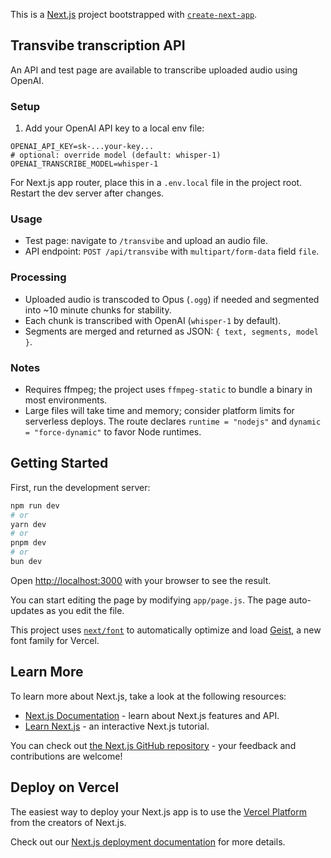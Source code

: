 This is a [Next.js](https://nextjs.org) project bootstrapped with [`create-next-app`](https://github.com/vercel/next.js/tree/canary/packages/create-next-app).

## Transvibe transcription API

An API and test page are available to transcribe uploaded audio using OpenAI.

### Setup

1. Add your OpenAI API key to a local env file:

```
OPENAI_API_KEY=sk-...your-key...
# optional: override model (default: whisper-1)
OPENAI_TRANSCRIBE_MODEL=whisper-1
```

For Next.js app router, place this in a `.env.local` file in the project root. Restart the dev server after changes.

### Usage

- Test page: navigate to `/transvibe` and upload an audio file.
- API endpoint: `POST /api/transvibe` with `multipart/form-data` field `file`.

### Processing

- Uploaded audio is transcoded to Opus (`.ogg`) if needed and segmented into ~10 minute chunks for stability.
- Each chunk is transcribed with OpenAI (`whisper-1` by default).
- Segments are merged and returned as JSON: `{ text, segments, model }`.

### Notes

- Requires ffmpeg; the project uses `ffmpeg-static` to bundle a binary in most environments.
- Large files will take time and memory; consider platform limits for serverless deploys. The route declares `runtime = "nodejs"` and `dynamic = "force-dynamic"` to favor Node runtimes.

## Getting Started

First, run the development server:

```bash
npm run dev
# or
yarn dev
# or
pnpm dev
# or
bun dev
```

Open [http://localhost:3000](http://localhost:3000) with your browser to see the result.

You can start editing the page by modifying `app/page.js`. The page auto-updates as you edit the file.

This project uses [`next/font`](https://nextjs.org/docs/app/building-your-application/optimizing/fonts) to automatically optimize and load [Geist](https://vercel.com/font), a new font family for Vercel.

## Learn More

To learn more about Next.js, take a look at the following resources:

- [Next.js Documentation](https://nextjs.org/docs) - learn about Next.js features and API.
- [Learn Next.js](https://nextjs.org/learn) - an interactive Next.js tutorial.

You can check out [the Next.js GitHub repository](https://github.com/vercel/next.js) - your feedback and contributions are welcome!

## Deploy on Vercel

The easiest way to deploy your Next.js app is to use the [Vercel Platform](https://vercel.com/new?utm_medium=default-template&filter=next.js&utm_source=create-next-app&utm_campaign=create-next-app-readme) from the creators of Next.js.

Check out our [Next.js deployment documentation](https://nextjs.org/docs/app/building-your-application/deploying) for more details.
